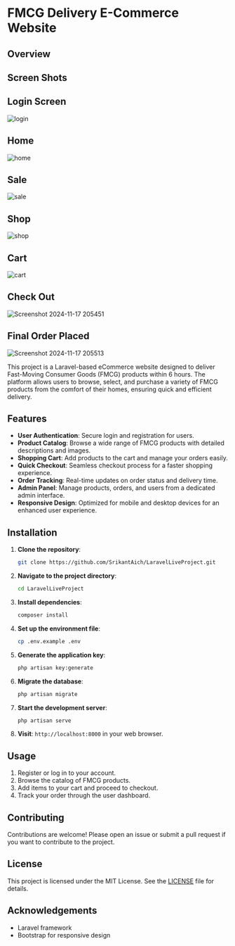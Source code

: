 
# FMCG Delivery E-Commerce Website

## Overview
## Screen Shots
## Login Screen
![login](https://github.com/user-attachments/assets/448cff20-3d2c-4d97-921a-9d9e66190575)
## Home
![home](https://github.com/user-attachments/assets/d819cc79-641d-4762-8d18-7fe22db58451)
## Sale
![sale](https://github.com/user-attachments/assets/02d86375-6000-4bbc-9ea9-65cbdfb6b96a)
## Shop
![shop](https://github.com/user-attachments/assets/99eedf80-6ba3-46dc-8c5e-ff0bd04e4ead)
## Cart
![cart](https://github.com/user-attachments/assets/7b4f1c80-8892-456b-98fd-9300b4f96d3e)
## Check Out
![Screenshot 2024-11-17 205451](https://github.com/user-attachments/assets/12185cc6-159d-483f-99bd-d1003d7c1ce4)
## Final Order Placed
![Screenshot 2024-11-17 205513](https://github.com/user-attachments/assets/4f09d5d3-e944-4947-9671-a56fc9243769)

This project is a Laravel-based eCommerce website designed to deliver Fast-Moving Consumer Goods (FMCG) products within 6 hours. The platform allows users to browse, select, and purchase a variety of FMCG products from the comfort of their homes, ensuring quick and efficient delivery.

## Features

- **User Authentication**: Secure login and registration for users.
- **Product Catalog**: Browse a wide range of FMCG products with detailed descriptions and images.
- **Shopping Cart**: Add products to the cart and manage your orders easily.
- **Quick Checkout**: Seamless checkout process for a faster shopping experience.
- **Order Tracking**: Real-time updates on order status and delivery time.
- **Admin Panel**: Manage products, orders, and users from a dedicated admin interface.
- **Responsive Design**: Optimized for mobile and desktop devices for an enhanced user experience.

## Installation

1. **Clone the repository**:
   ```bash
   git clone https://github.com/SrikantAich/LaravelLiveProject.git
   ```

2. **Navigate to the project directory**:
   ```bash
   cd LaravelLiveProject
   ```

3. **Install dependencies**:
   ```bash
   composer install
   ```

4. **Set up the environment file**:
   ```bash
   cp .env.example .env
   ```

5. **Generate the application key**:
   ```bash
   php artisan key:generate
   ```

6. **Migrate the database**:
   ```bash
   php artisan migrate
   ```

7. **Start the development server**:
   ```bash
   php artisan serve
   ```

8. **Visit**: `http://localhost:8000` in your web browser.

## Usage

1. Register or log in to your account.
2. Browse the catalog of FMCG products.
3. Add items to your cart and proceed to checkout.
4. Track your order through the user dashboard.

## Contributing

Contributions are welcome! Please open an issue or submit a pull request if you want to contribute to the project.

## License

This project is licensed under the MIT License. See the [LICENSE](LICENSE) file for details.

## Acknowledgements

- Laravel framework
- Bootstrap for responsive design
